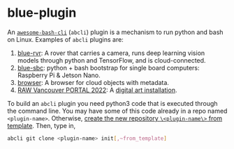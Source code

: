 # blue-plugin

An [`awesome-bash-cli`](https://github.com/kamangir/awesome-bash-cli) (`abcli`) plugin is a mechanism to run python and bash on Linux. Examples of `abcli` plugins are:

1. [blue-rvr](https://github.com/kamangir/blue-rvr): A rover that carries a camera, runs deep learning vision models through python and TensorFlow, and is cloud-connected.
1. [blue-sbc](https://github.com/kamangir/blue-sbc): python + bash bootstrap for single board computers: Raspberry Pi & Jetson Nano.
1. [browser](https://github.com/kamangir/browser): A browser for cloud objects with metadata.
1. [RAW Vancouver PORTAL 2022](https://github.com/kamangir/RAW-Vancouver-PORTAL-2022): A [digital art installation](https://rawartists.com/vancouver).

To build an `abcli` plugin you need python3 code that is executed through the command line. You may have some of this code already in a repo named `<plugin-name>`. Otherwise, [create the new repository `\<plugin-name\>` from template](https://github.com/kamangir/blue-plugin/generate). Then, type in,

```bash
abcli git clone <plugin-name> init[,~from_template]
```

